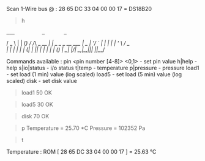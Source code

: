 Scan 1-Wire bus
@ : 28 65 DC 33 04 00 00 17 = DS18B20

> 

> h

    ___          _       _
   / _ \        | |     (_)
  / /_\ \_ __ __| |_   _ _ _ __   ___
  |  _  | '__/ _` | | | | | '_ \ / _ \
  | | | | | | (_| | |_| | | | | | (_) |
  \_| |_/_|  \__,_|\__,_|_|_| |_|\___/

Commands available :
  pin <pin number [4-8]> <0,1> - set pin value
  h|help                       - help
  s|io|status                  - i/o status
  t|temp                       - temperature
  p|pressure                   - pressure
  load1 <val>                  - set load (1 min) value (log scaled)
  load5 <val>                  - set load (5 min) value (log scaled)
  disk <val>                   - set disk value

> load1 50
OK

> load5 30
OK

> disk 70
OK

> p
Temperature = 25.70 *C
Pressure = 102352 Pa
   

> t

Temperature :
ROM [ 28 65 DC 33 04 00 00 17 ] = 25.63 °C
   

> 
